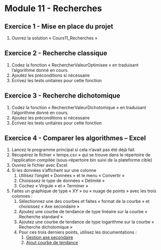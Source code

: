 # Module 11 - Recherches

## Exercice 1 - Mise en place du projet

1. Ouvrez la solution « Cours11_Recherches »

## Exercice 2 - Recherche classique

1. Codez la fonction « RechercherValeurOptimisee » en traduisant l’algorithme donné en cours.
2. Ajoutez les préconditions si nécessaire
3. Écrivez les tests unitaires pour cette fonction

## Exercice 3 - Recherche dichotomique

1. Codez la fonction « RechercherValeurDichotomique » en traduisant l’algorithme donné en cours.
2. Ajoutez les préconditions si nécessaire
3. Écrivez les tests unitaires pour cette fonction

## Exercice 4 - Comparer les algorithmes – Excel 

1. Lancez le programme principal si cela n’avait pas été déjà fait
2. Récupérez le fichier « temps.csv » qui se trouve dans le répertoire de l’application compilée (sous-répertoire bin suivi de la plateforme cible)
3. Ouvrez le fichier avec Excel
4. Si les données s’affichent sur une colonne
    1. Utilisez l’onglet « Données » et le menu « Convertir »
    2. Choisissez le type de données « Délimité »
    3. Cochez « Virgule » et « Terminer »
5. Faites un graphique de type « XY » ou « nuage de points » avec les trois colonnes :
    1. Sélectionnez une des courbes et faites « format de la courbe » et choisissez « Axe secondaire »
    2. Ajoutez une courbe de tendance de type linéaire sur la courbe « Recherche standard »
    3. Ajoutez une courbe de tendance de type logarithme sur la courbe « Recherche dichotomique » 
    4. Pour ces trois derniers points, utilisez les documentations :
        1. [Gestion axe secondaire](https://support.office.com/fr-fr/article/ajouter-ou-supprimer-un-axe-secondaire-dans-un-graphique-à-partir-d-excel-91da1e2f-5db1-41e9-8908-e1a2e14dd5a9#OfficeVersion=Windows)
        2. [Ajout courbe de tendance](http://www.bernardcordier.com/excel_tendance.htm)
